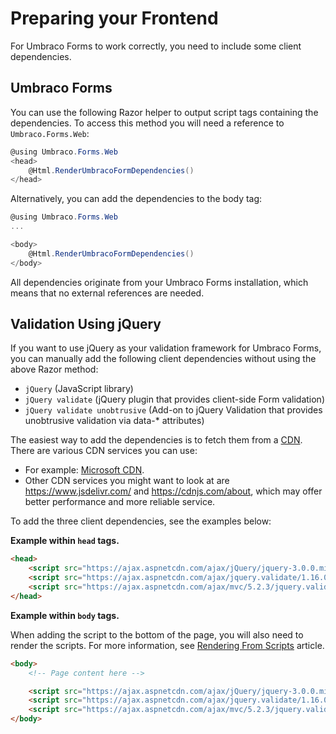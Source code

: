 # Preparing your Frontend

For Umbraco Forms to work correctly, you need to include some client dependencies.

## Umbraco Forms

You can use the following Razor helper to output script tags containing the dependencies. To access this method you will need a reference to `Umbraco.Forms.Web`:

```csharp
@using Umbraco.Forms.Web
<head>
    @Html.RenderUmbracoFormDependencies()
</head>
```

Alternatively, you can add the dependencies to the body tag:

```csharp
@using Umbraco.Forms.Web
...

<body>
    @Html.RenderUmbracoFormDependencies()
</body>
```

All dependencies originate from your Umbraco Forms installation, which means that no external references are needed.

## Validation Using jQuery

If you want to use jQuery as your validation framework for Umbraco Forms, you can manually add the following client dependencies without using the above Razor method:

- `jQuery` (JavaScript library)
- `jQuery validate` (jQuery plugin that provides client-side Form validation)
- `jQuery validate unobtrusive` (Add-on to jQuery Validation that provides unobtrusive validation via data-* attributes)

The easiest way to add the dependencies is to fetch them from a [CDN](https://en.wikipedia.org/wiki/Content_delivery_network). There are various CDN services you can use:

- For example: [Microsoft CDN](https://docs.microsoft.com/en-us/aspnet/ajax/cdn/overview).
- Other CDN services you might want to look at are https://www.jsdelivr.com/ and https://cdnjs.com/about, which may offer better performance and more reliable service.

To add the three client dependencies, see the examples below:

**Example within `head` tags.**

```html
<head>
    <script src="https://ajax.aspnetcdn.com/ajax/jQuery/jquery-3.0.0.min.js"></script>
    <script src="https://ajax.aspnetcdn.com/ajax/jquery.validate/1.16.0/jquery.validate.min.js"></script>
    <script src="https://ajax.aspnetcdn.com/ajax/mvc/5.2.3/jquery.validate.unobtrusive.min.js"></script>
</head>
```

**Example within `body` tags.**

When adding the script to the bottom of the page, you will also need to render the scripts. For more information, see [Rendering From Scripts](rendering-scripts.md) article.

```html
<body>
    <!-- Page content here -->

    <script src="https://ajax.aspnetcdn.com/ajax/jQuery/jquery-3.0.0.min.js"></script>
    <script src="https://ajax.aspnetcdn.com/ajax/jquery.validate/1.16.0/jquery.validate.min.js"></script>
    <script src="https://ajax.aspnetcdn.com/ajax/mvc/5.2.3/jquery.validate.unobtrusive.min.js"></script>
</body>
```
